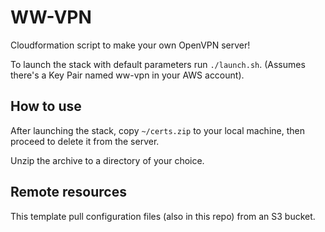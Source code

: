 # WW-VPN

Cloudformation script to make your own OpenVPN server!

To launch the stack with default parameters run `./launch.sh`. (Assumes there's a Key Pair named ww-vpn in your AWS account).

## How to use
After launching the stack, copy `~/certs.zip` to your local machine, then proceed to delete it from the server.

Unzip the archive to a directory of your choice.

## Remote resources
This template pull configuration files (also in this repo) from an S3 bucket.
